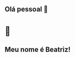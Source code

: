 ## Olá pessoal 👋
# 👋
## Meu nome é Beatriz!
<!--
**Jogo-do-numero-secreto/Jogo-don-numero-secreto** é um ✨ _special_ ✨ repositório porque `README.md` (this file) aparece em seu perfil no GitHub.

Here are some ideas to get you started:

- 🔭 Jogo
- 🌱 Que
- 👯 Permite
- 🤔 Adivinhar
- 💬 Um
- 📫 Determinado
- 😄 Número
- ⚡ Projeto_

## Contatos:
- 💌
<div>
<a href="https://www.linkedin.com/in/beatriz-destri-delfino-dores" target="_blank"><img loading="lazy" src="https://img.shields.io/badge/-LinkedIn-%230077B5?style=for-the-badge&logo=linkedin&logoColor=white" target="_blank"></a>
</div>
-->
